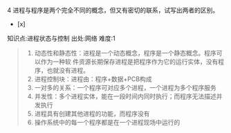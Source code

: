 4
进程与程序是两个完全不同的概念，但又有密切的联系，试写出两者的区别。
- [x]

知识点:进程状态与控制
出处:网络
难度:1
> 1. 动态性和静态性：进程是一个动态概念，程序是一个静态概念。程序可以作为一种软 件资源长期保存进程是把程序作为它的运行实体，没有程序，也就没有进程。
>   2. 进程控制块：进程由：程序+数据+PCB构成
>   3. 一对多的关系：一个程序可对应多个进程，一个进程为多个程序服务
>   4. 并发性：多个进程实体，能在一段时间内同时执行；而程序无法描述并发执行
>   5. 进程具有创建其他进程的功能，而程序没有
>   6. 操作系统中的每一个程序都是在一个进程现场中运行的
